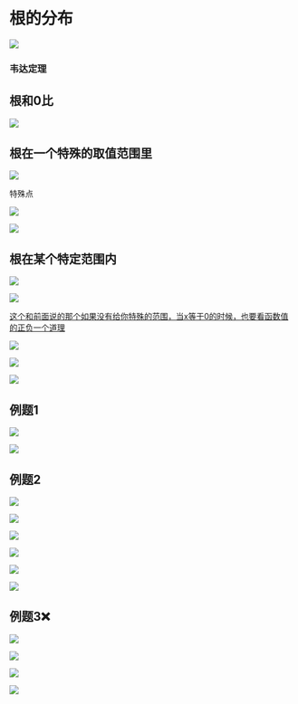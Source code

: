 # 根的分布

![](/Users/yuebinghui/Documents/program/github/note/images/image-20240711080620930.png)

### 韦达定理

## 根和0比

![](/Users/yuebinghui/Documents/program/github/note/images/image-20240711080743127.png)

## 根在一个特殊的取值范围里

![](/Users/yuebinghui/Documents/program/github/note/images/image-20240711085633642.png)

<a id="teshudian">特殊点</a>

![](/Users/yuebinghui/Documents/program/github/note/images/image-20240711085738993.png)

![](/Users/yuebinghui/Documents/program/github/note/images/image-20240711090038438.png)

## 根在某个特定范围内

![](/Users/yuebinghui/Documents/program/github/note/images/image-20240711090452174.png)

![](/Users/yuebinghui/Documents/program/github/note/images/image-20240711090807488.png)

[这个和前面说的那个如果没有给你特殊的范围，当x等于0的时候，也要看函数值的正负一个道理](#teshudian)

![](/Users/yuebinghui/Documents/program/github/note/images/image-20240711091010026.png)

![](/Users/yuebinghui/Documents/program/github/note/images/image-20240711091030399.png)

![](/Users/yuebinghui/Documents/program/github/note/images/image-20240711091047302.png)

## 例题1

![](/Users/yuebinghui/Documents/program/github/note/images/image-20240711100536879.png)

![](/Users/yuebinghui/Documents/program/github/note/images/image-20240711100605058.png)

## 例题2

![](/Users/yuebinghui/Documents/program/github/note/images/image-20240711120503760.png)

![](/Users/yuebinghui/Documents/program/github/note/images/image-20240711120525449.png)

![](/Users/yuebinghui/Documents/program/github/note/images/image-20240711120736398.png)

![](/Users/yuebinghui/Documents/program/github/note/images/image-20240711120854090.png)

![](/Users/yuebinghui/Documents/program/github/note/images/image-20240711120930068.png)

![](/Users/yuebinghui/Documents/program/github/note/images/image-20240711120943610.png)

## 例题3❌

![](/Users/yuebinghui/Documents/program/github/note/images/image-20240711123816131.png)

![](/Users/yuebinghui/Documents/program/github/note/images/image-20240711123846624.png)

![](/Users/yuebinghui/Documents/program/github/note/images/image-20240711124000405.png)

![](/Users/yuebinghui/Documents/program/github/note/images/image-20240711123858454.png)